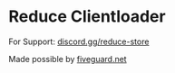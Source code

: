 # Reduce Clientloader

For Support: [discord.gg/reduce-store](https://discord.gg/reduce-store)

Made possible by [fiveguard.net](https://fiveguard.net)
